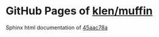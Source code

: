 GitHub Pages of [klen/muffin](https://github.com/klen/muffin.git)
===
Sphinx html documentation of [45aac78a](https://github.com/klen/muffin/tree/45aac78ac5c91272905ad9e7739dfcba1f5831a5)
